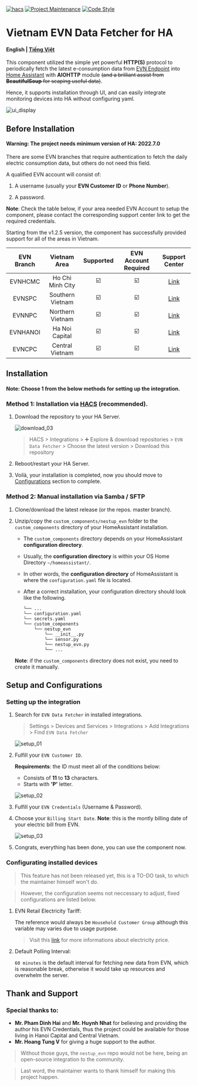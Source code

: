 [![hacs][hacs-badge]][hacs]
[![Project Maintenance][maintenance-badge]][maintenance]
[![Code Style][black-badge]][black]

# Vietnam EVN Data Fetcher for HA

#### English | [Tiếng Việt](https://github.com/trvqhuy/ha-evn/blob/main/README.md)

This component utilized the simple yet powerful **HTTP(S)** protocol to periodically fetch the latest e-consumption data from [EVN Endpoint](https://www.evn.com.vn) into [Home Assistant](https://www.home-assistant.io) with **AIOHTTP** module <s>(and a brilliant assist from **BeautifulSoup** for scaping useful data)</s>. 

Hence, it supports installation through UI, and can easily integrate monitoring devices into HA without configuring yaml.

![ui_display](screenshots/ui_display.png)

## Before Installation
#### **Warning**: The project needs minimum version of HA: 2022.7.0

There are some EVN branches that require authentication to fetch the daily electric consumption data, but others do not need this field.

A qualified EVN account will consist of:

1. A username (usually your **EVN Customer ID** or **Phone Number**).

2. A password.

**Note**: Check the table below, if your area needed EVN Account to setup the component, please contact the corresponding support center link to get the required credentials.

Starting from the v1.2.5 version, the component has successfully provided support for all of the areas in Vietnam.

| EVN Branch | Vietnam Area | Supported  | EVN Account Required | Support Center |
|:---:|:---:|:---:|:---:|:---:|
| EVNHCMC | Ho Chi Minh City | ☑️ | ☑️ | [Link](https://cskh.evnhcmc.vn/lienhe)
| EVNSPC | Southern Vietnam | ☑️ | ☑️ | [Link](https://cskh.evnspc.vn/LienHe/CacKenhTrucTuyen)
| EVNNPC | Northern Vietnam | ☑️ | ☑️ | [Link](https://cskh.npc.com.vn/Home/LienHeNPC)
| EVNHANOI | Ha Noi Capital | ☑️ | ☑️ | [Link](https://evnhanoi.vn/infomation/lien-he)
| EVNCPC | Central Vietnam | ☑️ | ☑️ | [Link](https://cskh.cpc.vn/lien-he)
    
## Installation
#### **Note:** Choose 1 from the below methods for setting up the integration.
### Method 1: Installation via [HACS](https://hacs.xyz) (recommended).

1. Download the repository to your HA Server.

    ![download_03](screenshots/download_03.png)

    > HACS > Integrations > ➕ Explore & download repositories  > `EVN Data Fetcher` > Choose the latest version > Download this repository
    
3. Reboot/restart your HA Server.
4. Voilà, your installation is completed, now you should move to [Configurations](https://github.com/trvqhuy/nestup_evn#setup-and-configurations) section to complete.

### Method 2: Manual installation via Samba / SFTP
1. Clone/download the latest release (or the repos. master branch).

2. Unzip/copy the `custom_components/nestup_evn` folder to the `custom_components` directory of your HomeAssistant installation.
    - The `custom_components` directory depends on your HomeAssistant **configuration directory**. 
    - Usually, the **configuration directory** is within your OS Home Directory `~/homeassistant/`.
    - In other words, the **configuration directory** of HomeAssistant is where the `configuration.yaml` file is located.
    - After a correct installation, your configuration directory should look like the following.
    
        ```
        └── ...
        └── configuration.yaml
        └── secrets.yaml
        └── custom_components
            └── nestup_evn
                └── __init__.py
                └── sensor.py
                └── nestup_evn.py
                └── ...
        ```
    **Note**: if the `custom_components` directory does not exist, you need to create it manually.
 
## Setup and Configurations
### Setting up the integration
1. Search for `EVN Data Fetcher` in installed integrations.
    > Settings > Devices and Services > Integrations > Add Integrations > Find `EVN Data Fetcher`
    
    ![setup_01](screenshots/setup_01.png)
    
2. Fulfill your `EVN Customer ID`.

    **Requirements**: the ID must meet all of the conditions below:

    - Consists of **11** to **13** characters.
    - Starts with **'P'** letter.
    
    ![setup_02](screenshots/setup_02.png) 
    
3. Fulfill your `EVN Credentials` (Username & Password).
4. Choose your `Billing Start Date`.
    **Note**: this is the montly billing date of your electric bill from EVN. 
    
    ![setup_03](screenshots/setup_03.png)
    
5. Congrats, everything has been done, you can use the component now.

### Configurating installed devices
> This feature has not been released yet, this is a TO-DO task, to which the maintainer himself won't do.

> However, the configuration seems not neccessary to adjust, fixed configurations are listed below.

1. EVN Retail Electricity Tariff:

    The reference would always be `Household Customer Group` although this variable may varies due to usage purpose.
    > Visit this [link](https://www.evn.com.vn/c3/evn-va-khach-hang/Bieu-gia-ban-le-dien-9-79.aspx) for more informations about electricity price.
    
2. Default Polling Interval:

    ` 60 minutes ` is the default interval for fetching new data from EVN, which is reasonable break, otherwise it would take up resources and overwhelm the server.

## Thank and Support

### Special thanks to:
- **Mr. Pham Dinh Hai** and **Mr. Huynh Nhat** for believing and providing the author his EVN Credentials, thus the project could be available for those living in Hanoi Capital and Central Vietnam.
- **Mr. Hoang Tung V** for giving a huge support to the author.

> Without those guys, the `nestup_evn` repo would not be here, being an open-source integration to the community.

> Last word, the maintainer wants to thank himself for making this project happen.

[hacs]: https://github.com/custom-components/hacs
[hacs-badge]: https://img.shields.io/badge/HACS-default-0468BF.svg?style=for-the-badge
[black-badge]: https://img.shields.io/badge/code%20style-black%20&%20flake8-262626.svg?style=for-the-badge
[black]: https://github.com/ambv/black
[maintenance-badge]: https://img.shields.io/badge/MAINTAINER-%40TRVQHUY-F2994B?style=for-the-badge
[maintenance]: https://github.com/trvqhuy
[license-badge]: https://img.shields.io/badge/license-apache2.0-F2994B.svg?style=for-the-badge
[license]: https://github.com/trvqhuy/nestup_evn/blob/main/custom_components/nestup_evn/LICENSE
